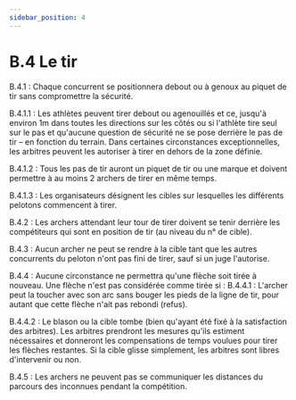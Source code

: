 ```yaml
---
sidebar_position: 4
---
```


# B.4 Le tir

B.4.1 : Chaque concurrent se positionnera debout ou à genoux au piquet de tir sans compromettre la sécurité.

B.4.1.1 : Les athlètes peuvent tirer debout ou agenouillés et ce, jusqu'à environ 1m dans toutes les
directions sur les côtés ou si l'athlète tire seul sur le pas et qu'aucune question de sécurité ne se pose
derrière le pas de tir – en fonction du terrain. Dans certaines circonstances exceptionnelles, les arbitres
peuvent les autoriser à tirer en dehors de la zone définie.

B.4.1.2 : Tous les pas de tir auront un piquet de tir ou une marque et doivent permettre à au moins 2
archers de tirer en même temps.

B.4.1.3 : Les organisateurs désignent les cibles sur lesquelles les différents pelotons commencent à tirer.

B.4.2 : Les archers attendant leur tour de tirer doivent se tenir derrière les compétiteurs qui sont en
position de tir (au niveau du n° de cible).

B.4.3 : Aucun archer ne peut se rendre à la cible tant que les autres concurrents du peloton n'ont pas fini
de tirer, sauf si un juge l'autorise.

B.4.4 : Aucune circonstance ne permettra qu'une flèche soit tirée à nouveau.
Une flèche n'est pas considérée comme tirée si :
B.4.4.1 : L'archer peut la toucher avec son arc sans bouger les pieds de la ligne de tir, pour autant que
cette flèche n'ait pas rebondi (refus).

B.4.4.2 : Le blason ou la cible tombe (bien qu'ayant été fixé à la satisfaction des arbitres). Les arbitres
prendront les mesures qu'ils estiment nécessaires et donneront les compensations de temps voulues pour
tirer les flèches restantes. Si la cible glisse simplement, les arbitres sont libres d'intervenir ou non.

B.4.5 : Les archers ne peuvent pas se communiquer les distances du parcours des inconnues pendant la
compétition.
